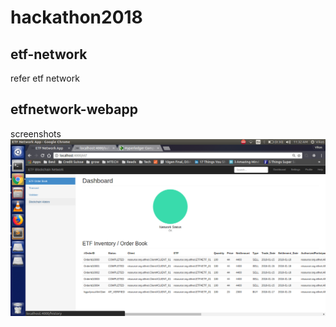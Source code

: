 # hackathon2018

## etf-network
 refer etf network
## etfnetwork-webapp
 screenshots
 ![alt text](https://github.com/vikascjadhav/hackathon2018/blob/master/etfnetwork-webapp/screenshots/etf.png)
